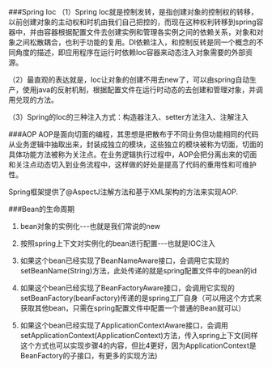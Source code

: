 ###Spring Ioc
（1）Spring Ioc就是控制发转，是指创建对象的控制权的转移，以前创建对象的主动权和时机由我们自己把控的，而现在这种权利转移到spring容器中，并由容器根据配置文件去创建实例和管理各实例之间的依赖关系，对象和对象之间松散耦合，也利于功能的复用。DI依赖注入，和控制反转是同一个概念的不同角度的描述，即应用程序在运行时依赖Ioc容器来动态注入对象需要的外部资源。

（2）最直观的表达就是，Ioc让对象的创建不用去new了，可以由spring自动生产，使用java的反射机制，根据配置文件在运行时动态的去创建和管理对象，并调用兑现的方法。

（3）Spring的Ioc的三种注入方式：构造器注入、setter方法注入、注解注入

###AOP
AOP是面向切面的编程，其思想是把散布于不同业务但功能相同的代码从业务逻辑中抽取出来，封装成独立的模块，这些独立的模块被称为切面，切面的具体功能方法被称为关注点。在业务逻辑执行过程中，AOP会把分离出来的切面和关注点动态切入到业务流程中，这样做的好处是提高了代码的重用性和可维护性。

Spring框架提供了@AspectJ注解方法和基于XML架构的方法来实现AOP.

###Bean的生命周期

1. bean对象的实例化---也就是我们常说的new

2. 按照spring上下文对实例化的bean进行配置---也就是IOC注入

3. 如果这个bean已经实现了BeanNameAware接口，会调用它实现的setBeanName(String)方法，此处传递的就是spring配置文件中的bean的id

4. 如果这个bean已经实现了BeanFactoryAware接口，会调用它实现的setBeanFactory(beanFactory)传递的是spring工厂自身（可以用这个方式来获取其他bean，只需在spring配置文件中配置一个普通的Bean就可以）

5. 如果这个bean已经实现了ApplicationContextAware接口，会调用setApplicationContext(ApplicationContext)方法，传入spring上下文(同样这个方式也可以实现步骤4的内容，但比4更好，因为ApplicationContext是BeanFactory的子接口，有更多的实现方法)
